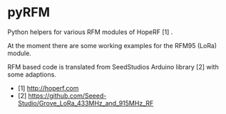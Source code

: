 # pyRFM

Python helpers for various RFM modules of HopeRF [1] .

At the moment there are some working examples for the RFM95 (LoRa) module.

RFM based code is translated from SeedStudios Arduino library [2] with some adaptions.

  * [1] http://hoperf.com
  * [2] https://github.com/Seeed-Studio/Grove_LoRa_433MHz_and_915MHz_RF
